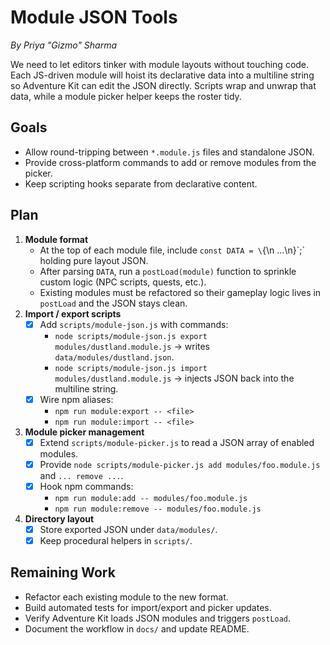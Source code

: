 # Module JSON Tools
*By Priya "Gizmo" Sharma*

We need to let editors tinker with module layouts without touching code. Each JS-driven module will hoist its declarative data into a multiline string so Adventure Kit can edit the JSON directly. Scripts wrap and unwrap that data, while a module picker helper keeps the roster tidy.

## Goals
- Allow round-tripping between `*.module.js` files and standalone JSON.
- Provide cross-platform commands to add or remove modules from the picker.
- Keep scripting hooks separate from declarative content.

## Plan
1. **Module format**
   - At the top of each module file, include `const DATA = \`{\n  ...\n}\`;` holding pure layout JSON.
   - After parsing `DATA`, run a `postLoad(module)` function to sprinkle custom logic (NPC scripts, quests, etc.).
   - Existing modules must be refactored so their gameplay logic lives in `postLoad` and the JSON stays clean.
2. **Import / export scripts**
   - [x] Add `scripts/module-json.js` with commands:
     - `node scripts/module-json.js export modules/dustland.module.js` → writes `data/modules/dustland.json`.
     - `node scripts/module-json.js import modules/dustland.module.js` → injects JSON back into the multiline string.
   - [x] Wire npm aliases:
     - `npm run module:export -- <file>`
     - `npm run module:import -- <file>`
3. **Module picker management**
   - [x] Extend `scripts/module-picker.js` to read a JSON array of enabled modules.
   - [x] Provide `node scripts/module-picker.js add modules/foo.module.js` and `... remove ...`.
   - [x] Hook npm commands:
     - `npm run module:add -- modules/foo.module.js`
     - `npm run module:remove -- modules/foo.module.js`
4. **Directory layout**
   - [x] Store exported JSON under `data/modules/`.
   - [x] Keep procedural helpers in `scripts/`.

## Remaining Work
- Refactor each existing module to the new format.
- Build automated tests for import/export and picker updates.
- Verify Adventure Kit loads JSON modules and triggers `postLoad`.
- Document the workflow in `docs/` and update README.


